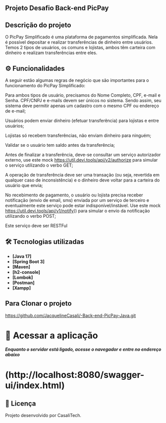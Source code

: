 ## Projeto Desafio Back-end PicPay


## Descrição do projeto
O PicPay Simplificado é uma plataforma de pagamentos simplificada. 
Nela é possível depositar e realizar transferências de dinheiro entre usuários. 
Temos 2 tipos de usuários, os comuns e lojistas, ambos têm carteira com dinheiro e realizam transferências entre eles.

[//]: # (## Imagem do Projeto)

[//]: # (![Video_2024-03-19_143950]&#40;./Video_2024-03-19_143950.gif&#41;)

## ⚙️ Funcionalidades

A seguir estão algumas regras de negócio que são importantes para o funcionamento do PicPay Simplificado:

Para ambos tipos de usuário, precisamos do Nome Completo, CPF, e-mail e Senha. CPF/CNPJ e e-mails devem ser únicos no sistema. Sendo assim, seu sistema deve permitir apenas um cadastro com o mesmo CPF ou endereço de e-mail;

Usuários podem enviar dinheiro (efetuar transferência) para lojistas e entre usuários;

Lojistas só recebem transferências, não enviam dinheiro para ninguém;

Validar se o usuário tem saldo antes da transferência;

Antes de finalizar a transferência, deve-se consultar um serviço autorizador externo, use este mock https://util.devi.tools/api/v2/authorize para simular o serviço utilizando o verbo GET;

A operação de transferência deve ser uma transação (ou seja, revertida em qualquer caso de inconsistência) e o dinheiro deve voltar para a carteira do usuário que envia;

No recebimento de pagamento, o usuário ou lojista precisa receber notificação (envio de email, sms) enviada por um serviço de terceiro e eventualmente este serviço pode estar indisponível/instável. Use este mock https://util.devi.tools/api/v1/notify)) para simular o envio da notificação utilizando o verbo POST;

Este serviço deve ser RESTFul

## 🛠 Tecnologias utilizadas

- **[Java 17]**
- **[Spring Boot 3]**
- **[Maven]**
- **[h2-console]**
- **[Lombok]**
- **[Postman]**
- **[Xampp]**

## Para Clonar o projeto
https://github.com/JacquelineCasali/-Back-end-PicPay-Java.git


# 📁 Acessar a aplicação

##### Enquanto o servidor está ligado, acesse o navegador e entre no endereço abaixo

# (http://localhost:8080/swagger-ui/index.html)


## 📝 Licença

Projeto desenvolvido por CasaliTech.
